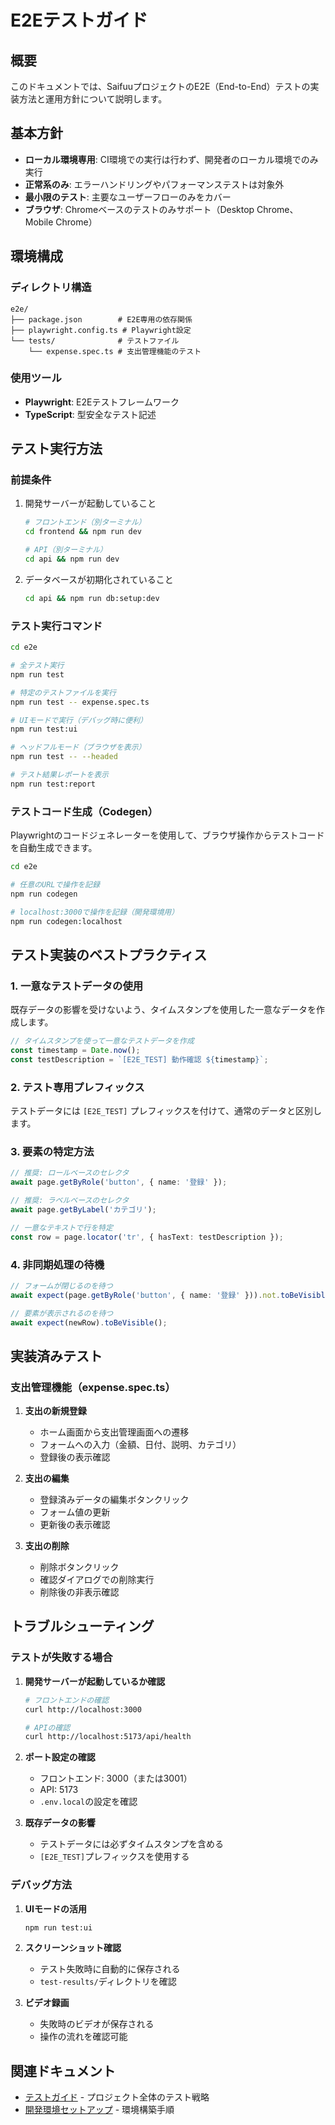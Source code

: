 # E2Eテストガイド

## 概要

このドキュメントでは、SaifuuプロジェクトのE2E（End-to-End）テストの実装方法と運用方針について説明します。

## 基本方針

- **ローカル環境専用**: CI環境での実行は行わず、開発者のローカル環境でのみ実行
- **正常系のみ**: エラーハンドリングやパフォーマンステストは対象外
- **最小限のテスト**: 主要なユーザーフローのみをカバー
- **ブラウザ**: Chromeベースのテストのみサポート（Desktop Chrome、Mobile Chrome）

## 環境構成

### ディレクトリ構造
```
e2e/
├── package.json        # E2E専用の依存関係
├── playwright.config.ts # Playwright設定
└── tests/              # テストファイル
    └── expense.spec.ts # 支出管理機能のテスト
```

### 使用ツール
- **Playwright**: E2Eテストフレームワーク
- **TypeScript**: 型安全なテスト記述

## テスト実行方法

### 前提条件
1. 開発サーバーが起動していること
   ```bash
   # フロントエンド（別ターミナル）
   cd frontend && npm run dev
   
   # API（別ターミナル）
   cd api && npm run dev
   ```

2. データベースが初期化されていること
   ```bash
   cd api && npm run db:setup:dev
   ```

### テスト実行コマンド

```bash
cd e2e

# 全テスト実行
npm run test

# 特定のテストファイルを実行
npm run test -- expense.spec.ts

# UIモードで実行（デバッグ時に便利）
npm run test:ui

# ヘッドフルモード（ブラウザを表示）
npm run test -- --headed

# テスト結果レポートを表示
npm run test:report
```

### テストコード生成（Codegen）

Playwrightのコードジェネレーターを使用して、ブラウザ操作からテストコードを自動生成できます。

```bash
cd e2e

# 任意のURLで操作を記録
npm run codegen

# localhost:3000で操作を記録（開発環境用）
npm run codegen:localhost
```

## テスト実装のベストプラクティス

### 1. 一意なテストデータの使用

既存データの影響を受けないよう、タイムスタンプを使用した一意なデータを作成します。

```typescript
// タイムスタンプを使って一意なテストデータを作成
const timestamp = Date.now();
const testDescription = `[E2E_TEST] 動作確認 ${timestamp}`;
```

### 2. テスト専用プレフィックス

テストデータには `[E2E_TEST]` プレフィックスを付けて、通常のデータと区別します。

### 3. 要素の特定方法

```typescript
// 推奨: ロールベースのセレクタ
await page.getByRole('button', { name: '登録' });

// 推奨: ラベルベースのセレクタ
await page.getByLabel('カテゴリ');

// 一意なテキストで行を特定
const row = page.locator('tr', { hasText: testDescription });
```

### 4. 非同期処理の待機

```typescript
// フォームが閉じるのを待つ
await expect(page.getByRole('button', { name: '登録' })).not.toBeVisible();

// 要素が表示されるのを待つ
await expect(newRow).toBeVisible();
```

## 実装済みテスト

### 支出管理機能（expense.spec.ts）

1. **支出の新規登録**
   - ホーム画面から支出管理画面への遷移
   - フォームへの入力（金額、日付、説明、カテゴリ）
   - 登録後の表示確認

2. **支出の編集**
   - 登録済みデータの編集ボタンクリック
   - フォーム値の更新
   - 更新後の表示確認

3. **支出の削除**
   - 削除ボタンクリック
   - 確認ダイアログでの削除実行
   - 削除後の非表示確認

## トラブルシューティング

### テストが失敗する場合

1. **開発サーバーが起動しているか確認**
   ```bash
   # フロントエンドの確認
   curl http://localhost:3000
   
   # APIの確認
   curl http://localhost:5173/api/health
   ```

2. **ポート設定の確認**
   - フロントエンド: 3000（または3001）
   - API: 5173
   - `.env.local`の設定を確認

3. **既存データの影響**
   - テストデータには必ずタイムスタンプを含める
   - `[E2E_TEST]`プレフィックスを使用する

### デバッグ方法

1. **UIモードの活用**
   ```bash
   npm run test:ui
   ```

2. **スクリーンショット確認**
   - テスト失敗時に自動的に保存される
   - `test-results/`ディレクトリを確認

3. **ビデオ録画**
   - 失敗時のビデオが保存される
   - 操作の流れを確認可能

## 関連ドキュメント

- [テストガイド](./テストガイド.md) - プロジェクト全体のテスト戦略
- [開発環境セットアップ](../開発環境/環境変数設定ガイド.md) - 環境構築手順